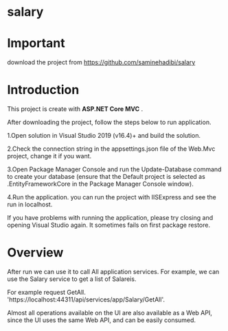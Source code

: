 # salary

# Important

download the project from https://github.com/saminehadibi/salary

# Introduction

This project is create with **ASP.NET Core MVC** .

After downloading the project, follow the steps below to run application.

1.Open solution in Visual Studio 2019 (v16.4)+ and build the solution.

2.Check the connection string in the appsettings.json file of the Web.Mvc project, change it if you want.

3.Open Package Manager Console and run the Update-Database command to create your database (ensure that the Default project is selected as .EntityFrameworkCore in the Package Manager Console window).

4.Run the application. you can run the project with IISExpress and see the run in localhost.

If you have problems with running the application, please try closing and opening Visual Studio again. It sometimes fails on first package restore.


# Overview
After run we can use it to call  All application services. For example, we can use the Salary service to get a list of Salareis.

For example request GetAll.
'https://localhost:44311/api/services/app/Salary/GetAll'.

Almost all operations available on the UI are also available as a Web API, since the UI uses the same Web API, and can be easily consumed.

